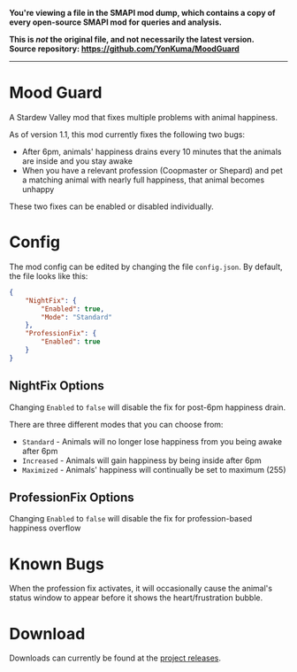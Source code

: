 **You're viewing a file in the SMAPI mod dump, which contains a copy of every open-source SMAPI mod
for queries and analysis.**

**This is _not_ the original file, and not necessarily the latest version.**  
**Source repository: https://github.com/YonKuma/MoodGuard**

----

# Mood Guard
A Stardew Valley mod that fixes multiple problems with animal happiness.

As of version 1.1, this mod currently fixes the following two bugs:
* After 6pm, animals' happiness drains every 10 minutes that the animals are inside and you stay awake
* When you have a relevant profession (Coopmaster or Shepard) and pet a matching animal with nearly full happiness, that animal becomes unhappy

These two fixes can be enabled or disabled individually.

# Config

The mod config can be edited by changing the file `config.json`. By default, the file looks like this:
```json
{
    "NightFix": {
        "Enabled": true,
        "Mode": "Standard"
    },
    "ProfessionFix": {
        "Enabled": true
    }
}
```

## NightFix Options

Changing `Enabled` to `false` will disable the fix for post-6pm happiness drain.

There are three different modes that you can choose from:
* `Standard` - Animals will no longer lose happiness from you being awake after 6pm
* `Increased` - Animals will gain happiness by being inside after 6pm
* `Maximized` - Animals' happiness will continually be set to maximum (255)

## ProfessionFix Options

Changing `Enabled` to `false` will disable the fix for profession-based happiness overflow

# Known Bugs

When the profession fix activates, it will occasionally cause the animal's status window to appear before it shows the heart/frustration bubble.

# Download
Downloads can currently be found at the [project releases](https://github.com/YonKuma/NightChicken/releases).
